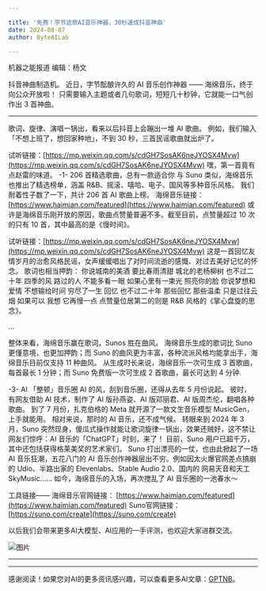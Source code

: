 ```yaml
---

title: '免费！字节这款AI音乐神器，30秒速成抖音神曲'
date: 2024-08-07
author: ByteAILab

---
```


机器之能报道
编辑：杨文

抖音神曲制造机。
近日，字节酝酿许久的 AI 音乐创作神器 —— 海绵音乐，终于向公众开放啦！
只需要输入主题或者几句歌词，短短几十秒钟，它就能一口气创作出 3 首神曲。

---

歌词、旋律、演唱一锅出，看来以后抖音上会蹦出一堆 AI 歌曲。
例如，我们输入「不想上班了，想回家种地」，不到 30 秒，三首民谣歌曲就出炉了。

试听链接：[https://mp.weixin.qq.com/s/cdGH7SosAK6neJYOSX4Mvw](https://mp.weixin.qq.com/s/cdGH7SosAK6neJYOSX4Mvw)
嘿，第一首竟有点赵雷的味道。
-1-
206 首精选歌曲，总有一款适合你
与 Suno 类似，海绵音乐也推出了精选榜单，涵盖 R&B、摇滚、嘻哈、电子、国风等多种音乐风格。
我们耐着性子数了一下，共计 206 首 AI 歌曲上榜。
海绵音乐链接：[https://www.haimian.com/featured](https://www.haimian.com/featured)
或许是海绵音乐刚开放的原因，歌曲点赞量普遍不多。截至目前，点赞量超过 10 次的只有 10 首，其中最高的是《慢时间》。

试听链接：[https://mp.weixin.qq.com/s/cdGH7SosAK6neJYOSX4Mvw](https://mp.weixin.qq.com/s/cdGH7SosAK6neJYOSX4Mvw)
这是一首回忆友情岁月的治愈风格民谣，女声缓缓唱出了对时间流逝的感慨、对过去美好记忆的怀念。
歌词也相当押韵：
你说城南的美酒 要比春雨清甜
城北的老杨柳树 也不过二十年
四季的风 路过的人 不能多看一眼
如果心里有一束光 照亮你的脸
你说梦想和爱情 不想输给时间
穷尽了一生 回忆 也不过二十年
那些回忆 那些温柔 只是过往云烟
如果可以 我想 它再慢一点
点赞量位居第二的则是 R&B 风格的《掌心盘旋的思念》。

...

整体来看，海绵音乐赢在歌词，Sunos 胜在曲风。
海绵音乐生成的歌词比 Suno 更懂意境，也更加押韵；而 Suno 的曲风更为丰富，各种流派风格均能拿出手，海绵音乐目前仅支持 11 种曲风。
从生成时长来说，海绵音乐一次可生成 3 首歌曲，每首最长 1 分钟；而 Suno 免费版一次可生成 2 首歌曲，最长可达到 4 分钟.

-3-
AI 「整顿」音乐圈
AI 的风，刮到音乐圈，还得从去年 5 月份说起。
彼时，有网友借助 AI 技术，制作了 AI 版孙燕姿、AI 版邓丽君、AI 版周杰伦，翻唱各种歌曲。
到了 7 月份，扎克伯格的 Meta 就开源了一款文生音乐模型 MusicGen，上手就能用。
相对来说，那时的 AI 音乐，还不成气候。
转眼来到 2024 年 3 月，Suno 突然现身，傻瓜式操作就能让歌词旋律一锅出，效果还贼好，这不禁让网友们惊呼：AI 音乐的「ChatGPT」时刻，来了！
目前，Suno 用户已超千万，其中还包括获得格莱美奖的艺术家们。
Suno 打出漂亮的一仗，也由此掀起了一场 AI 音乐狂潮，五花八门的 AI 音乐创作神器层出不穷。例如因太火爆官网差点搞崩的 Udio、半路出家的 Elevenlabs、Stable Audio 2.0、国内的 网易天音和天工 SkyMusic……
如今，海绵音乐的入场，再次搅乱了 AI 音乐圈的一池春水～

工具链接——
海绵音乐官网链接：
[https://www.haimian.com/featured](https://www.haimian.com/featured)
Suno官网链接：
[https://suno.com/create](https://suno.com/create)

以后我们会带来更多AI大模型、AI应用的一手评测，也欢迎大家进群交流。

![图片](https://mmbiz.qpic.cn/sz_mmbiz_jpg/DT8udUick9sIIqAzmNkCd7TRtOHHE3ibtbR4haOeYEIbr9TOpzrCKZgb8wmjE4SU9Rd4Q8omibz6CfxK0EQEvOtlg/640?wx_fmt=jpeg&from=appmsg)

---
---
感谢阅读！如果您对AI的更多资讯感兴趣，可以查看更多AI文章：[GPTNB](https://gptnb.com)。